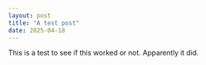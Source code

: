 ```yaml
---
layout: post
title: "A test post"
date: 2025-04-18
---
```


This is a test to see if this worked or not. Apparently it did. 